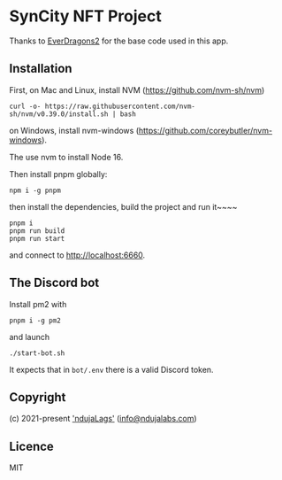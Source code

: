 # SynCity NFT Project

Thanks to [EverDragons2](https://everdragons2.com) for the base code used in this app.

## Installation

First, on Mac and Linux, install NVM (https://github.com/nvm-sh/nvm)
```
curl -o- https://raw.githubusercontent.com/nvm-sh/nvm/v0.39.0/install.sh | bash

```

on Windows, install nvm-windows (https://github.com/coreybutler/nvm-windows).

The use nvm to install Node 16.

Then install pnpm globally:

```
npm i -g pnpm

```

then install the dependencies, build the project and run it~~~~
```
pnpm i
pnpm run build
pnpm run start
```

and connect to [http://localhost:6660](http://localhost:6660).

## The Discord bot

Install pm2 with
```
pnpm i -g pm2
```
and launch
```
./start-bot.sh
```
It expects that in `bot/.env` there is a valid Discord token.

## Copyright

(c) 2021-present ['ndujaLags'](https://ndujalabs.com) (<info@ndujalabs.com>)

## Licence

MIT


